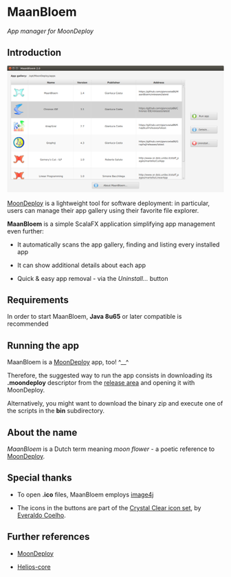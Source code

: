 # MaanBloem

*App manager for MoonDeploy*


## Introduction

![Apps](screenshots/apps.png)

[MoonDeploy](http://gianlucacosta.info/moondeploy) is a lightweight tool for software deployment: in particular, users can manage their app gallery using their favorite file explorer.

**MaanBloem** is a simple ScalaFX application simplifying app management even further:

* It automatically scans the app gallery, finding and listing every installed app

* It can show additional details about each app

* Quick & easy app removal - via the *Uninstall...* button


## Requirements

In order to start MaanBloem, **Java 8u65** or later compatible is recommended


## Running the app

MaanBloem is a [MoonDeploy](http://gianlucacosta.info/moondeploy) app, too! ^\_\_^

Therefore, the suggested way to run the app consists in downloading its **.moondeploy** descriptor from the [release area](https://github.com/giancosta86/MaanBloem/releases/latest) and opening it with MoonDeploy.

Alternatively, you might want to download the binary zip and execute one of the scripts in the **bin** subdirectory.


## About the name

*MaanBloem* is a Dutch term meaning *moon flower* - a poetic reference to [MoonDeploy](http://gianlucacosta.info/moondeploy).


## Special thanks

* To open **.ico** files, MaanBloem employs [image4j](http://image4j.sourceforge.net/)

* The icons in the buttons are part of the [Crystal Clear icon set](https://commons.wikimedia.org/wiki/Crystal_Clear), by [Everaldo Coelho](https://en.wikipedia.org/wiki/Everaldo_Coelho).



## Further references

* [MoonDeploy](http://gianlucacosta.info/moondeploy)

* [Helios-core](https://github.com/giancosta86/Helios-core)
